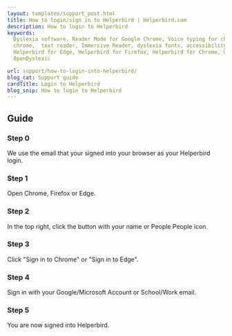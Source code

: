 ```yaml
---
layout: templates/support_post.html
title: How to login/sign in to Helperbird | Helperbird.com
description: How to login to Helperbird
keywords:
  Dyslexia software, Reader Mode for Google Chrome, Voice typing for chrome, Text to speech for
  chrome,  text reader, Immersive Reader, dyslexia fonts, accessibility software, dyslexia software,
  Helperbird for Edge, Helperbird for Firefox, Helperbird for Chrome, Opendyslexic for Chrome,
  OpenDyslexic

url: support/how-to-login-into-helperbird/
blog_cat: Support guide
cardTitle: Login to Helperbird
blog_snip: How to login to Helperbird
---
```


## Guide

### Step 0

We use the email that your signed into your browser as your Helperbird login.

### Step 1

Open Chrome, Firefox or Edge.

### Step 2

In the top right, click the button with your name or People People icon.

### Step 3

Click "Sign in to Chrome" or "Sign in to Edge".

### Step 4

Sign in with your Google/Microsoft Account or School/Work email.

### Step 5

You are now signed into Helperbird.
